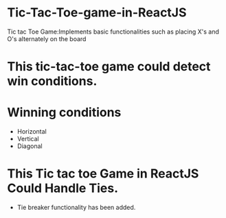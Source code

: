 # Tic-Tac-Toe-game-in-ReactJS
Tic tac Toe Game:Implements basic functionalities such as placing X's and O's alternately on the board

# This tic-tac-toe game could detect win conditions.
# Winning conditions
- Horizontal
- Vertical
- Diagonal
  
# This Tic tac toe Game in ReactJS Could Handle Ties.
- Tie breaker functionality has been added.
